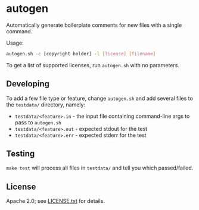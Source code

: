 autogen
=======

Automatically generate boilerplate comments for new files with a single command.

Usage:

```bash
autogen.sh -c [copyright holder] -l [license] [filename]
```

To get a list of supported licenses, run `autogen.sh` with no parameters.

Developing
----------

To add a few file type or feature, change `autogen.sh` and add several files to
the `testdata/` directory, namely:

* `testdata/<feature>.in` - the input file containing command-line args to pass
  to `autogen.sh`
* `testdata/<feature>.out` - expected stdout for the test
* `testdata/<feature>.err` - expected stderr for the test

Testing
-------

`make test` will process all files in `testdata/` and tell you which
passed/failed.

License
-------

Apache 2.0; see [LICENSE.txt](LICENSE.txt) for details.
